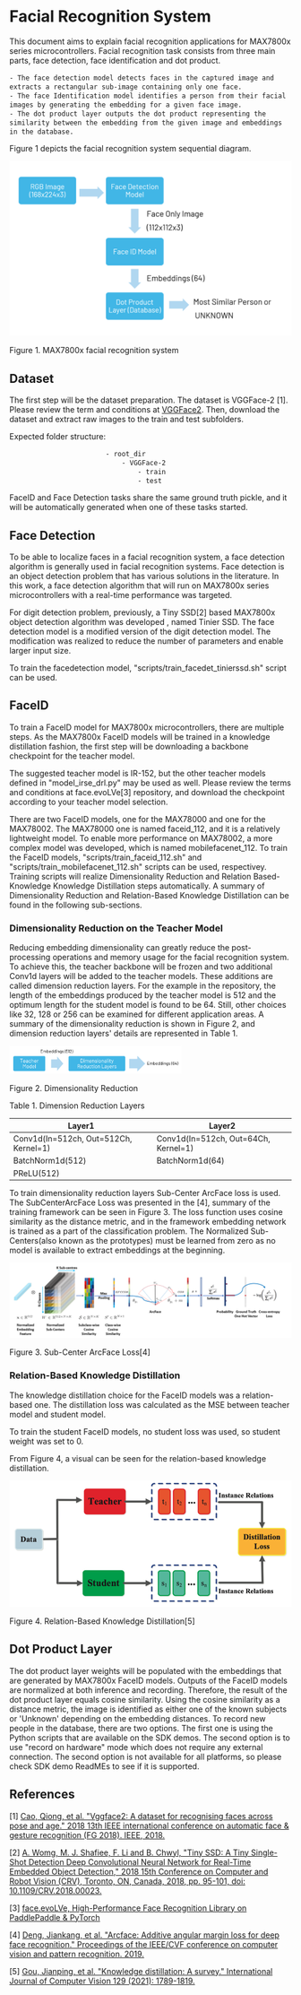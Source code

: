 # Facial Recognition System

This document aims to explain facial recognition applications for MAX7800x series microcontrollers. Facial recognition task consists from three main parts, face detection, face identification and dot product.

    - The face detection model detects faces in the captured image and extracts a rectangular sub-image containing only one face.
    - The face Identification model identifies a person from their facial images by generating the embedding for a given face image.
    - The dot product layer outputs the dot product representing the similarity between the embedding from the given image and embeddings in the database.

Figure 1 depicts the facial recognition system sequential diagram.

<img src="facialrecognition.png" style="zoom: 50%;" />

​Figure 1. MAX7800x facial recognition system

## Dataset

The first step will be the dataset preparation. The dataset is VGGFace-2 [1].
Please review the term and conditions at [VGGFace2](https://www.robots.ox.ac.uk/~vgg/data/vgg_face2/). Then, download the dataset and extract raw images to the train and test subfolders.

Expected folder structure:

                            - root_dir
                                - VGGFace-2
                                    - train
                                    - test

FaceID and Face Detection tasks share the same ground truth pickle, and it will be automatically generated when one of these tasks started.

## Face Detection

To be able to localize faces in a facial recognition system, a face detection algorithm is generally used in facial recognition systems. Face detection is an object detection problem that has various solutions in the literature. In this work, a face detection algorithm that will run on MAX7800x series microcontrollers with a real-time performance was targeted.

For digit detection problem, previously, a Tiny SSD[2] based MAX7800x object detection algorithm was developed , named Tinier SSD. The face detection model is a modified version of the digit detection model. The modification was realized to reduce the number of parameters and enable larger input size.

To train the facedetection model, "scripts/train_facedet_tinierssd.sh" script can be used.

## FaceID

To train a FaceID model for MAX7800x microcontrollers, there are multiple steps. As the MAX7800x FaceID models will be trained in a knowledge distillation fashion, the first step will be downloading a backbone checkpoint for the teacher model.

The suggested teacher model is IR-152, but the other teacher models defined in "model_irse_drl.py" may be used as well. Please review the terms and conditions at face.evoLVe[3] repository, and download the checkpoint according to your teacher model selection.

There are two FaceID models, one for the MAX78000 and one for the MAX78002. The MAX78000 one is named faceid_112, and it is a relatively lightweight model. To enable more performance on MAX78002, a more complex model was developed, which is named mobilefacenet_112. To train the FaceID models, "scripts/train_faceid_112.sh" and "scripts/train_mobilefacenet_112.sh" scripts can be used, respectivey. Training scripts will realize Dimensionality Reduction and Relation Based-Knowledge Knowledge Distillation steps automatically. A summary of Dimensionality Reduction and Relation-Based Knowledge Distillation can be found in the following sub-sections.

### Dimensionality Reduction on the Teacher Model

Reducing embedding dimensionality can greatly reduce the post-processing operations and memory usage for the facial recognition system. To achieve this, the teacher backbone will be frozen and two additional Conv1d layers will be added to the teacher models. These additions are called dimension reduction layers. For the example in the repository, the length of the embeddings produced by the teacher model is 512 and the optimum length for the student model is found to be 64. Still, other choices like 32, 128 or 256 can be examined for different application areas. A summary of the dimensionality reduction is shown in Figure 2, and dimension reduction layers' details are represented in Table 1.


<img src="dimensionreductionlayers.png" style="zoom: 30%;" />

​Figure 2. Dimensionality Reduction



Table 1. Dimension Reduction Layers

| Layer1                               | Layer2                              |
|--------------------------------------| ------------------------------------|
| Conv1d(In=512ch, Out=512Ch, Kernel=1)| Conv1d(In=512ch, Out=64Ch, Kernel=1)|
| BatchNorm1d(512)                     | BatchNorm1d(64)                     |
| PReLU(512)                           |                                     |



To train dimensionality reduction layers Sub-Center ArcFace loss is used. The SubCenterArcFace Loss was presented in the [4], summary of the training framework can be seen in Figure 3. The loss function uses cosine similarity as the distance metric, and in the framework embedding network is trained as a part of the classification problem. The Normalized Sub-Centers(also known as the prototypes) must be learned from zero as no model is available to extract embeddings at the beginning.

<img src="SubCenterArcFaceLoss.png" style="zoom: 100%;" />

​Figure 3. Sub-Center ArcFace Loss[4]

### Relation-Based Knowledge Distillation

The knowledge distillation choice for the FaceID models was a relation-based one. The distillation loss was calculated as the MSE between teacher model and student model.

To train the student FaceID models, no student loss was used, so student weight was set to 0.

From Figure 4, a visual can be seen for the relation-based knowledge distillation.

<img src="RelationBasedKD.png" style="zoom: 100%;" />

​Figure 4. Relation-Based Knowledge Distillation[5]



## Dot Product Layer

The dot product layer weights will be populated with the embeddings that are generated by MAX7800x FaceID models. Outputs of the FaceID models are normalized at both inference and recording. Therefore, the result of the dot product layer equals cosine similarity. Using the cosine similarity as a distance metric, the image is identified as either one of the known subjects or 'Unknown' depending on the embedding distances. To record new people in the database, there are two options. The first one is using the Python scripts that are available on the SDK demos. The second option is to use "record on hardware" mode which does not require any external connection. The second option is not available for all platforms, so please check SDK demo ReadMEs to see if it is supported.



## References

[1] [Cao, Qiong, et al. "Vggface2: A dataset for recognising faces across pose and age." 2018 13th IEEE international conference on automatic face & gesture recognition (FG 2018). IEEE, 2018.](https://arxiv.org/abs/1710.08092)

[2] [A. Womg, M. J. Shafiee, F. Li and B. Chwyl, "Tiny SSD: A Tiny Single-Shot Detection Deep Convolutional Neural Network for Real-Time Embedded Object Detection," 2018 15th Conference on Computer and Robot Vision (CRV), Toronto, ON, Canada, 2018, pp. 95-101, doi: 10.1109/CRV.2018.00023.](https://ieeexplore.ieee.org/document/8575741)

[3] [face.evoLVe, High-Performance Face Recognition Library on PaddlePaddle & PyTorch](https://github.com/ZhaoJ9014/face.evoLVe)

[4] [Deng, Jiankang, et al. "Arcface: Additive angular margin loss for deep face recognition." Proceedings of the IEEE/CVF conference on computer vision and pattern recognition. 2019.](https://arxiv.org/abs/1801.07698)

[5] [Gou, Jianping, et al. "Knowledge distillation: A survey." International Journal of Computer Vision 129 (2021): 1789-1819.](https://arxiv.org/abs/2006.05525)
